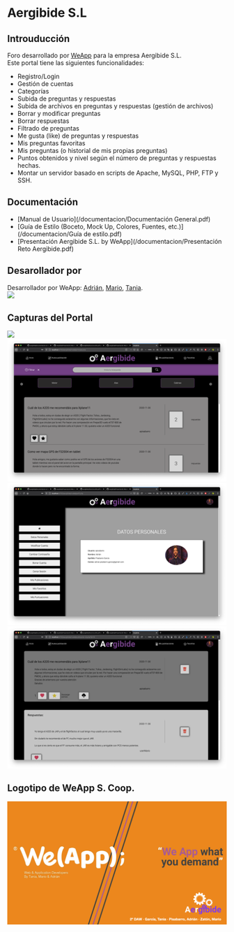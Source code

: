 # Aergibide S.L
## Introuducción
Foro desarrollado por [WeApp](https://twitter.com/weappdev) para la empresa Aergibide S.L.   
Este portal tiene las siguientes funcionalidades:      

*  Registro/Login
*  Gestión de cuentas
*  Categorías
*  Subida de preguntas y respuestas
*  Subida de archivos en preguntas y respuestas (gestión de archivos)
*  Borrar y modificar preguntas
*  Borrar respuestas
*  Filtrado de preguntas
*  Me gusta (like) de preguntas y respuestas
*  Mis preguntas favoritas
*  Mis preguntas (o historial de mis propias preguntas)
*  Puntos obtenidos y nivel según el número de preguntas y respuestas hechas.
*  Montar un servidor basado en scripts de Apache, MySQL, PHP, FTP y SSH.


## Documentación
*  [Manual de Usuario](/documentacion/Documentación General.pdf)
*  [Guía de Estilo (Boceto, Mock Up, Colores, Fuentes, etc.)](/documentacion/Guía de estilo.pdf)
*  [Presentación Aergibide S.L. by WeApp](/documentacion/Presentación Reto Aergibide.pdf)


## Desarollador por
Desarrollador por WeApp: [Adrián](https://github.com/adrianpisabarrogarcia), [Mario](https://github.com/mariozaton01), [Tania](https://github.com/TaniaGarciaOlarte).   
 ![](./readme-images/EuskalDev.png) 

## Capturas del Portal
![](/images-readme/img1.png) 
![/images-readme/logo.png](./images-readme/img2.png) 
![/images-readme/logo.png](./images-readme/img3.png) 
![/images-readme/logo.png](./images-readme/img4.png) 



## Logotipo de WeApp S. Coop.
![/images-readme/logo.png](./images-readme/logo.png) 

